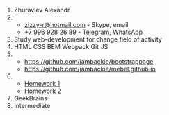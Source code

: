 1. Zhuravlev Alexandr
2. * zizzy-r@hotmail.com - Skype, email
   * +7 996 928 26 89 - Telegram, WhatsApp
3. Study web-development for change field of activity
4. HTML CSS BEM Webpack Git JS
5. * https://github.com/jambackie/bootstrappage
   * https://github.com/jambackie/mebel.github.io
6. * [Homework 1](https://jambackie.github.io/bootstrappage/)
   * [Homework 2](https://jambackie.github.io/mebel.github.io/)
7. GeekBrains
8. Intermediate
